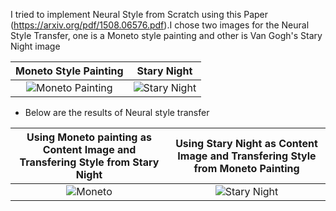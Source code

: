 I tried to implement Neural Style from Scratch using this Paper (https://arxiv.org/pdf/1508.06576.pdf).I chose two images for the Neural Style Transfer, one is a Moneto style painting and other is Van Gogh's Stary Night image

Moneto Style Painting            |  Stary Night
:-------------------------:|:-------------------------:
![Moneto Painting](https://user-images.githubusercontent.com/18621294/126066326-ebbdea3a-7b81-4dff-af21-0470caa66db7.jpg) |![Stary Night](https://user-images.githubusercontent.com/18621294/126066368-065f50c1-e731-47eb-ae82-afbee6e37e00.jpg)

- Below are the results of Neural style transfer

Using Moneto painting as Content Image and Transfering Style from Stary Night          |  Using Stary Night as Content Image and Transfering Style from Moneto Painting
:-------------------------:|:-------------------------:
![Moneto](https://user-images.githubusercontent.com/18621294/126066473-34149b1a-de1e-4eaf-aaac-1362f6fc7f62.png) |![Stary Night](https://user-images.githubusercontent.com/18621294/126069529-366dc229-1453-40ea-a515-cde355fba02a.png)

